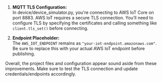 
1. **MQTT TLS Configuration:**  
   In device/device_simulator.py, you're connecting to AWS IoT Core on port 8883. AWS IoT requires a secure TLS connection. You’ll need to configure TLS by specifying the certificates and calling something like `client.tls_set()` before connecting.

2. **Endpoint Placeholder:**  
   The `AWS_IOT_ENDPOINT` remains as `"your-iot-endpoint.amazonaws.com"`. Be sure to replace this with your actual AWS IoT endpoint before publishing.


Overall, the project files and configuration appear sound aside from these improvements. Make sure to test the TLS connection and update credentials/endpoints accordingly.